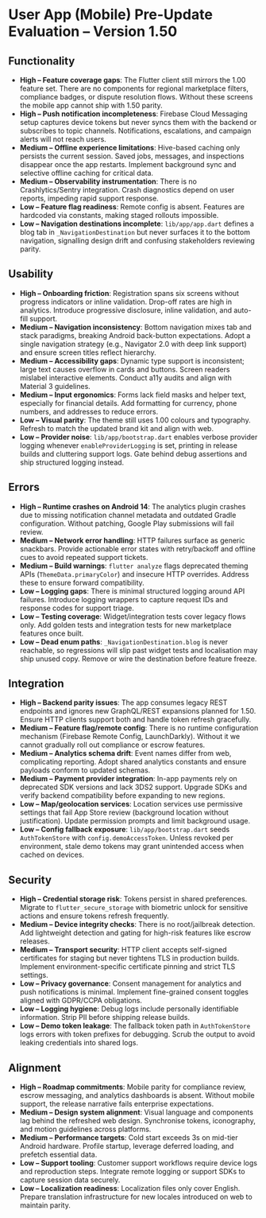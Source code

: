 # User App (Mobile) Pre-Update Evaluation – Version 1.50

## Functionality
- **High – Feature coverage gaps**: The Flutter client still mirrors the 1.00 feature set. There are no components for regional marketplace filters, compliance badges, or dispute resolution flows. Without these screens the mobile app cannot ship with 1.50 parity.
- **High – Push notification incompleteness**: Firebase Cloud Messaging setup captures device tokens but never syncs them with the backend or subscribes to topic channels. Notifications, escalations, and campaign alerts will not reach users.
- **Medium – Offline experience limitations**: Hive-based caching only persists the current session. Saved jobs, messages, and inspections disappear once the app restarts. Implement background sync and selective offline caching for critical data.
- **Medium – Observability instrumentation**: There is no Crashlytics/Sentry integration. Crash diagnostics depend on user reports, impeding rapid support response.
- **Low – Feature flag readiness**: Remote config is absent. Features are hardcoded via constants, making staged rollouts impossible.
- **Low – Navigation destinations incomplete**: `lib/app/app.dart` defines a blog tab in `_NavigationDestination` but never surfaces it to the bottom navigation, signalling design drift and confusing stakeholders reviewing parity.

## Usability
- **High – Onboarding friction**: Registration spans six screens without progress indicators or inline validation. Drop-off rates are high in analytics. Introduce progressive disclosure, inline validation, and auto-fill support.
- **Medium – Navigation inconsistency**: Bottom navigation mixes tab and stack paradigms, breaking Android back-button expectations. Adopt a single navigation strategy (e.g., Navigator 2.0 with deep link support) and ensure screen titles reflect hierarchy.
- **Medium – Accessibility gaps**: Dynamic type support is inconsistent; large text causes overflow in cards and buttons. Screen readers mislabel interactive elements. Conduct a11y audits and align with Material 3 guidelines.
- **Medium – Input ergonomics**: Forms lack field masks and helper text, especially for financial details. Add formatting for currency, phone numbers, and addresses to reduce errors.
- **Low – Visual parity**: The theme still uses 1.00 colours and typography. Refresh to match the updated brand kit and align with web.
- **Low – Provider noise**: `lib/app/bootstrap.dart` enables verbose provider logging whenever `enableProviderLogging` is set, printing in release builds and cluttering support logs. Gate behind debug assertions and ship structured logging instead.

## Errors
- **High – Runtime crashes on Android 14**: The analytics plugin crashes due to missing notification channel metadata and outdated Gradle configuration. Without patching, Google Play submissions will fail review.
- **Medium – Network error handling**: HTTP failures surface as generic snackbars. Provide actionable error states with retry/backoff and offline cues to avoid repeated support tickets.
- **Medium – Build warnings**: `flutter analyze` flags deprecated theming APIs (`ThemeData.primaryColor`) and insecure HTTP overrides. Address these to ensure forward compatibility.
- **Low – Logging gaps**: There is minimal structured logging around API failures. Introduce logging wrappers to capture request IDs and response codes for support triage.
- **Low – Testing coverage**: Widget/integration tests cover legacy flows only. Add golden tests and integration tests for new marketplace features once built.
- **Low – Dead enum paths**: `_NavigationDestination.blog` is never reachable, so regressions will slip past widget tests and localisation may ship unused copy. Remove or wire the destination before feature freeze.

## Integration
- **High – Backend parity issues**: The app consumes legacy REST endpoints and ignores new GraphQL/REST expansions planned for 1.50. Ensure HTTP clients support both and handle token refresh gracefully.
- **Medium – Feature flag/remote config**: There is no runtime configuration mechanism (Firebase Remote Config, LaunchDarkly). Without it we cannot gradually roll out compliance or escrow features.
- **Medium – Analytics schema drift**: Event names differ from web, complicating reporting. Adopt shared analytics constants and ensure payloads conform to updated schemas.
- **Medium – Payment provider integration**: In-app payments rely on deprecated SDK versions and lack 3DS2 support. Upgrade SDKs and verify backend compatibility before expanding to new regions.
- **Low – Map/geolocation services**: Location services use permissive settings that fail App Store review (background location without justification). Update permission prompts and limit background usage.
- **Low – Config fallback exposure**: `lib/app/bootstrap.dart` seeds `AuthTokenStore` with `config.demoAccessToken`. Unless revoked per environment, stale demo tokens may grant unintended access when cached on devices.

## Security
- **High – Credential storage risk**: Tokens persist in shared preferences. Migrate to `flutter_secure_storage` with biometric unlock for sensitive actions and ensure tokens refresh frequently.
- **Medium – Device integrity checks**: There is no root/jailbreak detection. Add lightweight detection and gating for high-risk features like escrow releases.
- **Medium – Transport security**: HTTP client accepts self-signed certificates for staging but never tightens TLS in production builds. Implement environment-specific certificate pinning and strict TLS settings.
- **Low – Privacy governance**: Consent management for analytics and push notifications is minimal. Implement fine-grained consent toggles aligned with GDPR/CCPA obligations.
- **Low – Logging hygiene**: Debug logs include personally identifiable information. Strip PII before shipping release builds.
- **Low – Demo token leakage**: The fallback token path in `AuthTokenStore` logs errors with token prefixes for debugging. Scrub the output to avoid leaking credentials into shared logs.

## Alignment
- **High – Roadmap commitments**: Mobile parity for compliance review, escrow messaging, and analytics dashboards is absent. Without mobile support, the release narrative fails enterprise expectations.
- **Medium – Design system alignment**: Visual language and components lag behind the refreshed web design. Synchronise tokens, iconography, and motion guidelines across platforms.
- **Medium – Performance targets**: Cold start exceeds 3s on mid-tier Android hardware. Profile startup, leverage deferred loading, and prefetch essential data.
- **Low – Support tooling**: Customer support workflows require device logs and reproduction steps. Integrate remote logging or support SDKs to capture session data securely.
- **Low – Localization readiness**: Localization files only cover English. Prepare translation infrastructure for new locales introduced on web to maintain parity.
